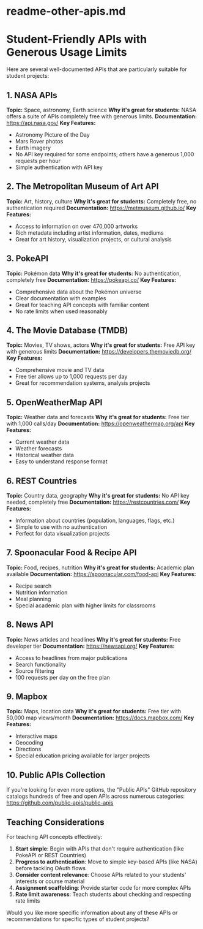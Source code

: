 # readme-other-apis.md

# Student-Friendly APIs with Generous Usage Limits

Here are several well-documented APIs that are particularly suitable for student projects:

## 1. NASA APIs
**Topic:** Space, astronomy, Earth science
**Why it's great for students:** NASA offers a suite of APIs completely free with generous limits.
**Documentation:** https://api.nasa.gov/
**Key Features:**
- Astronomy Picture of the Day
- Mars Rover photos
- Earth imagery
- No API key required for some endpoints; others have a generous 1,000 requests per hour
- Simple authentication with API key

## 2. The Metropolitan Museum of Art API
**Topic:** Art, history, culture
**Why it's great for students:** Completely free, no authentication required
**Documentation:** https://metmuseum.github.io/
**Key Features:**
- Access to information on over 470,000 artworks
- Rich metadata including artist information, dates, mediums
- Great for art history, visualization projects, or cultural analysis

## 3. PokeAPI
**Topic:** Pokémon data
**Why it's great for students:** No authentication, completely free
**Documentation:** https://pokeapi.co/
**Key Features:**
- Comprehensive data about the Pokémon universe
- Clear documentation with examples
- Great for teaching API concepts with familiar content
- No rate limits when used reasonably

## 4. The Movie Database (TMDB)
**Topic:** Movies, TV shows, actors
**Why it's great for students:** Free API key with generous limits
**Documentation:** https://developers.themoviedb.org/
**Key Features:**
- Comprehensive movie and TV data
- Free tier allows up to 1,000 requests per day
- Great for recommendation systems, analysis projects

## 5. OpenWeatherMap API
**Topic:** Weather data and forecasts
**Why it's great for students:** Free tier with 1,000 calls/day
**Documentation:** https://openweathermap.org/api
**Key Features:**
- Current weather data
- Weather forecasts
- Historical weather data
- Easy to understand response format

## 6. REST Countries
**Topic:** Country data, geography
**Why it's great for students:** No API key needed, completely free
**Documentation:** https://restcountries.com/
**Key Features:**
- Information about countries (population, languages, flags, etc.)
- Simple to use with no authentication
- Perfect for data visualization projects

## 7. Spoonacular Food & Recipe API
**Topic:** Food, recipes, nutrition
**Why it's great for students:** Academic plan available
**Documentation:** https://spoonacular.com/food-api
**Key Features:**
- Recipe search
- Nutrition information
- Meal planning
- Special academic plan with higher limits for classrooms

## 8. News API
**Topic:** News articles and headlines
**Why it's great for students:** Free developer tier
**Documentation:** https://newsapi.org/
**Key Features:**
- Access to headlines from major publications
- Search functionality
- Source filtering
- 100 requests per day on the free plan

## 9. Mapbox
**Topic:** Maps, location data
**Why it's great for students:** Free tier with 50,000 map views/month
**Documentation:** https://docs.mapbox.com/
**Key Features:**
- Interactive maps
- Geocoding
- Directions
- Special education pricing available for larger projects

## 10. Public APIs Collection
If you're looking for even more options, the "Public APIs" GitHub repository catalogs hundreds of free and open APIs across numerous categories:
https://github.com/public-apis/public-apis

## Teaching Considerations

For teaching API concepts effectively:

1. **Start simple**: Begin with APIs that don't require authentication (like PokeAPI or REST Countries)
2. **Progress to authentication**: Move to simple key-based APIs (like NASA) before tackling OAuth flows
3. **Consider content relevance**: Choose APIs related to your students' interests or course material
4. **Assignment scaffolding**: Provide starter code for more complex APIs
5. **Rate limit awareness**: Teach students about checking and respecting rate limits

Would you like more specific information about any of these APIs or recommendations for specific types of student projects?